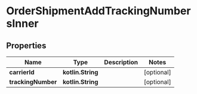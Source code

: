 
# OrderShipmentAddTrackingNumbersInner

## Properties
| Name | Type | Description | Notes |
| ------------ | ------------- | ------------- | ------------- |
| **carrierId** | **kotlin.String** |  |  [optional] |
| **trackingNumber** | **kotlin.String** |  |  [optional] |



